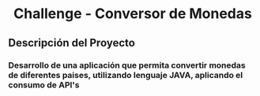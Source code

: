 # <h1 align="center"> Challenge - Conversor de Monedas </h1>

<h2>Descripción del Proyecto</h2>
<h3>Desarrollo de una aplicación que permita convertir monedas de diferentes paises, utilizando lenguaje JAVA, aplicando el consumo de API's</h3>

